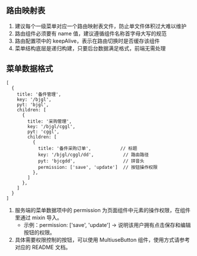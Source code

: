 ## 路由映射表

1. 建议每个一级菜单对应一个路由映射表文件，防止单文件体积过大难以维护
2. 路由组件必须要有 name 值，建议遵循组件名称首字母大写的规范
3. 路由配置项中的 keepAlive，表示在路由切换时是否缓存该组件
4. 菜单结构底层是递归构建，只要后台数据满足格式，前端无需处理

## 菜单数据格式

```
[
  {
    title: '备件管理',
    key: '/bjgl',
    pyt: 'bjgl',
    children: [
      {
        title: '采购管理',
        key: '/bjgl/cggl',
        pyt: 'cggl',
        children: [
          {
            title: '备件采购订单',           // 标题
            key: '/bjgl/cggl/dd',           // 路由路径
            pyt: 'bjcgdd',                  // 拼音头
            permission: ['save', 'update']  // 按钮操作权限
          },
        ]
      },
    ]
  }
]
```

1. 服务端的菜单数据项中的 permission 为页面组件中元素的操作权限，在组件里通过 mixin 导入。
   - 示例：permission: ['save', 'update'] -> 说明该用户拥有点击保存和编辑按钮的权限。
2. 具体需要权限控制的按钮，可以使用 MultiuseButton 组件，使用方式请参考对应的 README 文档。
